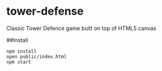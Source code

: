 # tower-defense

Classic Tower Defence game built on top of HTML5 canvas

##Install

    npm install
    open public/index.html
    npm start
